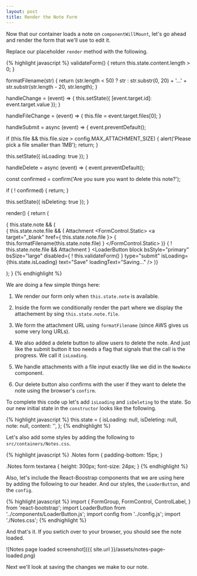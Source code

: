 ```yaml
---
layout: post
title: Render the Note Form
---
```


Now that our container loads a note on `componentWillMount`, let's go ahead and render the form that we'll use to edit it.

Replace our placeholder `render` method with the following.

{% highlight javascript %}
validateForm() {
  return this.state.content.length > 0;
}

formatFilename(str) {
  return (str.length < 50)
    ? str
    : str.substr(0, 20) + '...' + str.substr(str.length - 20, str.length);
}

handleChange = (event) => {
  this.setState({
    [event.target.id]: event.target.value
  });
}

handleFileChange = (event) => {
  this.file = event.target.files[0];
}

handleSubmit = async (event) => {
  event.preventDefault();

  if (this.file && this.file.size > config.MAX_ATTACHMENT_SIZE) {
    alert('Please pick a file smaller than 1MB');
    return;
  }

  this.setState({ isLoading: true });
}

handleDelete = async (event) => {
  event.preventDefault();

  const confirmed = confirm('Are you sure you want to delete this note?');

  if ( ! confirmed) {
    return;
  }

  this.setState({ isDeleting: true });
}

render() {
  return (
    <div className="Notes">
      { this.state.note &&
        ( <form onSubmit={this.handleSubmit}>
            <FormGroup controlId="content">
              <FormControl
                onChange={this.handleChange}
                value={this.state.content}
                componentClass="textarea" />
            </FormGroup>
            { this.state.note.file &&
            ( <FormGroup>
              <ControlLabel>Attachment</ControlLabel>
              <FormControl.Static>
                <a target="_blank" href={ this.state.note.file }>
                  { this.formatFilename(this.state.note.file) }
                </a>
              </FormControl.Static>
            </FormGroup> )}
            <FormGroup controlId="file">
              { ! this.state.note.file &&
              <ControlLabel>Attachment</ControlLabel> }
              <FormControl
                onChange={this.handleFileChange}
                type="file" />
            </FormGroup>
            <LoaderButton
              block
              bsStyle="primary"
              bsSize="large"
              disabled={ ! this.validateForm() }
              type="submit"
              isLoading={this.state.isLoading}
              text="Save"
              loadingText="Saving…" />
            <LoaderButton
              block
              bsStyle="danger"
              bsSize="large"
              isLoading={this.state.isDeleting}
              onClick={this.handleDelete}
                text="Delete"
                loadingText="Deleting…" />
          </form> )}
      </div>
    );
}
{% endhighlight %}

We are doing a few simple things here:

1. We render our form only when `this.state.note` is available.

2. Inside the form we conditionally render the part where we display the attachement by sing `this.state.note.file`.

3. We form the attachment URL using `formatFilename` (since AWS gives us some very long URLs).

4. We also added a delete button to allow users to delete the note. And just like the submit button it too needs a flag that signals that the call is the progress. We call it `isLoading`.

5. We handle attachments with a file input exactly like we did in the `NewNote` component.

6. Our delete button also confirms with the user if they want to delete the note using the browser's `confirm`.

To complete this code up let's add `isLoading` and `isDeleting` to the state. So our new initial state in the `constructor` looks like the following.

{% highlight javascript %}
this.state = {
  isLoading: null,
  isDeleting: null,
  note: null,
  content: '',
};
{% endhighlight %}

Let's also add some styles by adding the following to `src/containers/Notes.css`.

{% highlight javascript %}
.Notes form {
  padding-bottom: 15px;
}

.Notes form textarea {
  height: 300px;
  font-size: 24px;
}
{% endhighlight %}

Also, let's include the React-Boostrap components that we are using here by adding the following to our header. And our styles, the `LoaderButton`, and the `config`.

{% highlight javascript %}
import {
  FormGroup,
  FormControl,
  ControlLabel,
} from 'react-bootstrap';
import LoaderButton from '../components/LoaderButton.js';
import config from '../config.js';
import './Notes.css';
{% endhighlight %}

And that's it. If you swtich over to your browser, you should see the note loaded.

![Notes page loaded screenshot]({{ site.url }}/assets/notes-page-loaded.png)

Next we'll look at saving the changes we make to our note.
